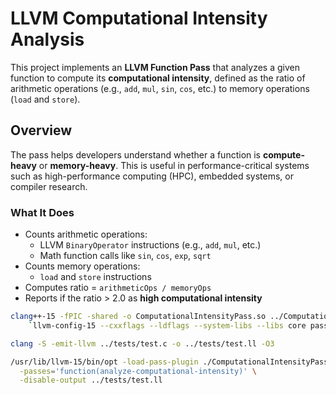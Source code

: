 # LLVM Computational Intensity Analysis

This project implements an **LLVM Function Pass** that analyzes a given function to compute its **computational intensity**, defined as the ratio of arithmetic operations (e.g., `add`, `mul`, `sin`, `cos`, etc.) to memory operations (`load` and `store`).

## Overview

The pass helps developers understand whether a function is **compute-heavy** or **memory-heavy**. This is useful in performance-critical systems such as high-performance computing (HPC), embedded systems, or compiler research.

### What It Does

- Counts arithmetic operations:
  - LLVM `BinaryOperator` instructions (e.g., `add`, `mul`, etc.)
  - Math function calls like `sin`, `cos`, `exp`, `sqrt`
- Counts memory operations:
  - `load` and `store` instructions
- Computes ratio = `arithmeticOps / memoryOps`
- Reports if the ratio > 2.0 as **high computational intensity**

```bash
clang++-15 -fPIC -shared -o ComputationalIntensityPass.so ../ComputationalIntensityPass.cpp \
    `llvm-config-15 --cxxflags --ldflags --system-libs --libs core passes analysis support`
```

```bash
clang -S -emit-llvm ../tests/test.c -o ../tests/test.ll -O3
```

```bash
/usr/lib/llvm-15/bin/opt -load-pass-plugin ./ComputationalIntensityPass.so \
  -passes='function(analyze-computational-intensity)' \
  -disable-output ../tests/test.ll
```

